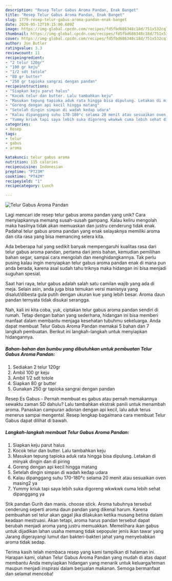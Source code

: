 ```yaml
---
description: "Resep Telur Gabus Aroma Pandan, Enak Banget"
title: "Resep Telur Gabus Aroma Pandan, Enak Banget"
slug: 1779-resep-telur-gabus-aroma-pandan-enak-banget
date: 2020-05-12T19:15:00.609Z
image: https://img-global.cpcdn.com/recipes/fd5fbd686348c18d/751x532cq70/telur-gabus-aroma-pandan-foto-resep-utama.jpg
thumbnail: https://img-global.cpcdn.com/recipes/fd5fbd686348c18d/751x532cq70/telur-gabus-aroma-pandan-foto-resep-utama.jpg
cover: https://img-global.cpcdn.com/recipes/fd5fbd686348c18d/751x532cq70/telur-gabus-aroma-pandan-foto-resep-utama.jpg
author: Jon Butler
ratingvalue: 3.3
reviewcount: 11
recipeingredient:
- "2 telur 120gr"
- "100 gr keju"
- "1/2 sdt totole"
- "80 gr butter"
- "250 gr tapioka sangrai dengan pandan"
recipeinstructions:
- "Siapkan keju parut halus"
- "Kocok telur dan butter. Lalu tambahkan keju"
- "Masukan tepung tapioka aduk rata hingga bisa dipulung. Letakan di minyak dingin dan di piring"
- "Goreng dengan api kecil hingga matang"
- "Setelah dingin simpan di wadah kedap udara"
- "Kalau dipanggang suhu 170-180°c selama 20 menit atau sesuaikan oven masing2 ya"
- "Yummy kriuk tapi saya lebih suka digoreng wkwkwk cuma lebih sehat dipanggang ya"
categories:
- Resep
tags:
- telur
- gabus
- aroma

katakunci: telur gabus aroma 
nutrition: 115 calories
recipecuisine: Indonesian
preptime: "PT23M"
cooktime: "PT42M"
recipeyield: "1"
recipecategory: Lunch

---
```



![Telur Gabus Aroma Pandan](https://img-global.cpcdn.com/recipes/fd5fbd686348c18d/751x532cq70/telur-gabus-aroma-pandan-foto-resep-utama.jpg)

Lagi mencari ide resep telur gabus aroma pandan yang unik? Cara menyiapkannya memang susah-susah gampang. Kalau keliru mengolah maka hasilnya tidak akan memuaskan dan justru cenderung tidak enak. Padahal telur gabus aroma pandan yang enak selayaknya memiliki aroma dan cita rasa yang bisa memancing selera kita.

Ada beberapa hal yang sedikit banyak mempengaruhi kualitas rasa dari telur gabus aroma pandan, pertama dari jenis bahan, kemudian pemilihan bahan segar, sampai cara mengolah dan menghidangkannya. Tak perlu pusing kalau ingin menyiapkan telur gabus aroma pandan enak di mana pun anda berada, karena asal sudah tahu triknya maka hidangan ini bisa menjadi suguhan spesial.

Saat hari raya, telur gabus adalah salah satu camilan wajib yang ada di meja. Selain asin, anda juga bisa temukan versi manisnya yang disalut/dibesta gula putih dengan ukuran kue yang lebih besar. Aroma daun pandan ternyata tidak disukai serangga.


Nah, kali ini kita coba, yuk, ciptakan telur gabus aroma pandan sendiri di rumah. Tetap dengan bahan yang sederhana, hidangan ini bisa memberi manfaat dalam membantu menjaga kesehatan tubuhmu sekeluarga. Anda dapat membuat Telur Gabus Aroma Pandan memakai 5 bahan dan 7 langkah pembuatan. Berikut ini langkah-langkah untuk menyiapkan hidangannya.

<!--inarticleads1-->

##### Bahan-bahan dan bumbu yang dibutuhkan untuk pembuatan Telur Gabus Aroma Pandan:

1. Sediakan 2 telur 120gr
1. Ambil 100 gr keju
1. Ambil 1/2 sdt totole
1. Siapkan 80 gr butter
1. Gunakan 250 gr tapioka sangrai dengan pandan


Resep Es Gabus - Pernah membuat es gabus atau pernah memakannya sewaktu zaman SD dahulu? Lalu tambahkan ekstrak panili untuk menambah aroma. Panaskan campuran adonan dengan api kecil, lalu aduk terus menerus sampai mengental. Resep lengkap bagaimana cara membuat Telur Gabus dapat dilihat di bawah. 

<!--inarticleads2-->

##### Langkah-langkah membuat Telur Gabus Aroma Pandan:

1. Siapkan keju parut halus
1. Kocok telur dan butter. Lalu tambahkan keju
1. Masukan tepung tapioka aduk rata hingga bisa dipulung. Letakan di minyak dingin dan di piring
1. Goreng dengan api kecil hingga matang
1. Setelah dingin simpan di wadah kedap udara
1. Kalau dipanggang suhu 170-180°c selama 20 menit atau sesuaikan oven masing2 ya
1. Yummy kriuk tapi saya lebih suka digoreng wkwkwk cuma lebih sehat dipanggang ya


Stik pandan Gurih dan manis. choose stick. Aroma tubuhnya tersebut cenderung seperti aroma daun pandan yang dikenal harum. Karena pembuahan sel telur akan gagal jika dilakukan ketika musang betina dalam keadaan mestruasi. Akan tetapi, aroma harus pandan tersebut dapat berubah menjadi aroma yang justru memuakkan. Memelihara ikan gabus untuk dijadikan lahan usaha memang tidak sepopuler jenis ikan tawar yang Jarang digerayangi lumut dan bakteri-bakteri jahat yang menyebabkan aroma tidak sedap. 

Terima kasih telah membaca resep yang kami tampilkan di halaman ini. Harapan kami, olahan Telur Gabus Aroma Pandan yang mudah di atas dapat membantu Anda menyiapkan hidangan yang menarik untuk keluarga/teman maupun menjadi inspirasi dalam berjualan makanan. Semoga bermanfaat dan selamat mencoba!
